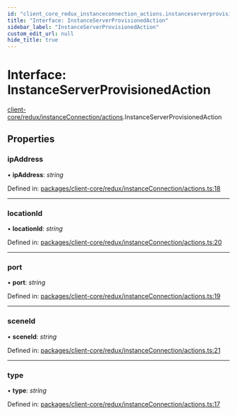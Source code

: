 ```yaml
---
id: "client_core_redux_instanceconnection_actions.instanceserverprovisionedaction"
title: "Interface: InstanceServerProvisionedAction"
sidebar_label: "InstanceServerProvisionedAction"
custom_edit_url: null
hide_title: true
---
```


# Interface: InstanceServerProvisionedAction

[client-core/redux/instanceConnection/actions](../modules/client_core_redux_instanceconnection_actions.md).InstanceServerProvisionedAction

## Properties

### ipAddress

• **ipAddress**: *string*

Defined in: [packages/client-core/redux/instanceConnection/actions.ts:18](https://github.com/xr3ngine/xr3ngine/blob/5a0f83ed8/packages/client-core/redux/instanceConnection/actions.ts#L18)

___

### locationId

• **locationId**: *string*

Defined in: [packages/client-core/redux/instanceConnection/actions.ts:20](https://github.com/xr3ngine/xr3ngine/blob/5a0f83ed8/packages/client-core/redux/instanceConnection/actions.ts#L20)

___

### port

• **port**: *string*

Defined in: [packages/client-core/redux/instanceConnection/actions.ts:19](https://github.com/xr3ngine/xr3ngine/blob/5a0f83ed8/packages/client-core/redux/instanceConnection/actions.ts#L19)

___

### sceneId

• **sceneId**: *string*

Defined in: [packages/client-core/redux/instanceConnection/actions.ts:21](https://github.com/xr3ngine/xr3ngine/blob/5a0f83ed8/packages/client-core/redux/instanceConnection/actions.ts#L21)

___

### type

• **type**: *string*

Defined in: [packages/client-core/redux/instanceConnection/actions.ts:17](https://github.com/xr3ngine/xr3ngine/blob/5a0f83ed8/packages/client-core/redux/instanceConnection/actions.ts#L17)
